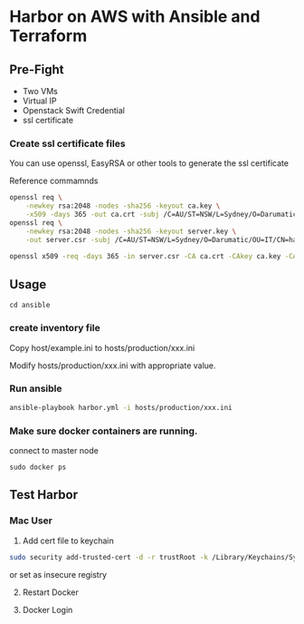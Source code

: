 Harbor on AWS with Ansible and Terraform
=========================================

Pre-Fight
---------

- Two VMs
- Virtual IP
- Openstack Swift Credential
- ssl certificate

### Create ssl certificate files

You can use openssl, EasyRSA or other tools to generate the ssl certificate

Reference commamnds

```bash
openssl req \
    -newkey rsa:2048 -nodes -sha256 -keyout ca.key \
    -x509 -days 365 -out ca.crt -subj /C=AU/ST=NSW/L=Sydney/O=Darumatic/OU=IT/CN=harbor-elb-012345678.ap-southeast-2.elb.amazonaws.com
openssl req \
    -newkey rsa:2048 -nodes -sha256 -keyout server.key \
    -out server.csr -subj /C=AU/ST=NSW/L=Sydney/O=Darumatic/OU=IT/CN=harbor-elb-012345678.ap-southeast-2.elb.amazonaws.com

openssl x509 -req -days 365 -in server.csr -CA ca.crt -CAkey ca.key -CAcreateserial -out server.crt
```

Usage
-----

```
cd ansible
```

### create inventory file

Copy host/example.ini to hosts/production/xxx.ini

Modify hosts/production/xxx.ini with appropriate value.


### Run ansible

```bash
ansible-playbook harbor.yml -i hosts/production/xxx.ini
```

### Make sure docker containers are running. 

connect to master node

```
sudo docker ps
```


Test Harbor
------------

### Mac User


1. Add cert file to keychain

```bash
sudo security add-trusted-cert -d -r trustRoot -k /Library/Keychains/System.keychain ./server.crt
```

or set as insecure registry

2. Restart Docker

3. Docker Login

